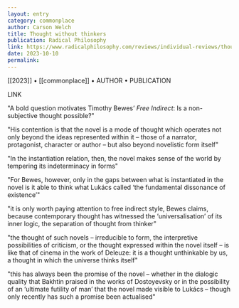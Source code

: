 ```yaml
---
layout: entry
category: commonplace
author: Carson Welch
title: Thought without thinkers
publication: Radical Philosophy
link: https://www.radicalphilosophy.com/reviews/individual-reviews/thought-without-thinkers
date: 2023-10-10
permalink:
---
```


[[2023]] • [[commonplace]] • AUTHOR • PUBLICATION

LINK

"A bold question motivates Timothy Bewes’ *Free Indirect*: Is a non-subjective thought possible?"

"His contention is that the novel is a mode of thought which operates not only beyond the ideas represented within it – those of a narrator, protagonist, character or author – but also beyond novelistic form itself"

"In the instantiation relation, then, the novel makes sense of the world by tempering its indeterminacy in forms"

"For Bewes, however, only in the gaps between what is instantiated in the novel is it able to think what Lukács called ‘the fundamental dissonance of existence’"

"it is only worth paying attention to free indirect style, Bewes claims, because contemporary thought has witnessed the ‘universalisation’ of its inner logic, the separation of thought from thinker"

"the thought of such novels – irreducible to form, the interpretive possibilities of criticism, or the thought expressed within the novel itself – is like that of cinema in the work of Deleuze: it is a thought unthinkable by us, a thought in which the universe thinks itself"

"this has always been the promise of the novel – whether in the dialogic quality that Bakhtin praised in the works of Dostoyevsky or in the possibility of an ‘ultimate futility of man’ that the novel made visible to Lukács – though only recently has such a promise been actualised"
